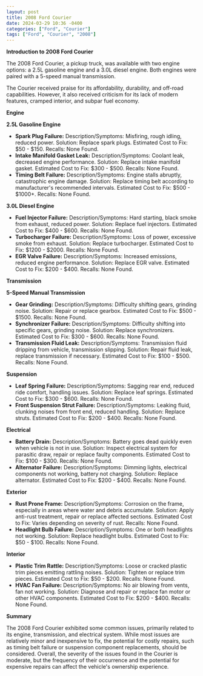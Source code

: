 ```yaml
---
layout: post
title: 2008 Ford Courier
date: 2024-03-29 10:36 -0400
categories: ["Ford", "Courier"]
tags: ["Ford", "Courier", "2008"]
---
```

**Introduction to 2008 Ford Courier**

The 2008 Ford Courier, a pickup truck, was available with two engine options: a 2.5L gasoline engine and a 3.0L diesel engine. Both engines were paired with a 5-speed manual transmission.

The Courier received praise for its affordability, durability, and off-road capabilities. However, it also received criticism for its lack of modern features, cramped interior, and subpar fuel economy.

**Engine**

**2.5L Gasoline Engine**

* **Spark Plug Failure:** Description/Symptoms: Misfiring, rough idling, reduced power. Solution: Replace spark plugs. Estimated Cost to Fix: $50 - $150. Recalls: None Found.
* **Intake Manifold Gasket Leak:** Description/Symptoms: Coolant leak, decreased engine performance. Solution: Replace intake manifold gasket. Estimated Cost to Fix: $300 - $500. Recalls: None Found.
* **Timing Belt Failure:** Description/Symptoms: Engine stalls abruptly, catastrophic engine damage. Solution: Replace timing belt according to manufacturer's recommended intervals. Estimated Cost to Fix: $500 - $1000+. Recalls: None Found.

**3.0L Diesel Engine**

* **Fuel Injector Failure:** Description/Symptoms: Hard starting, black smoke from exhaust, reduced power. Solution: Replace fuel injectors. Estimated Cost to Fix: $400 - $600. Recalls: None Found.
* **Turbocharger Failure:** Description/Symptoms: Loss of power, excessive smoke from exhaust. Solution: Replace turbocharger. Estimated Cost to Fix: $1200 - $2000. Recalls: None Found.
* **EGR Valve Failure:** Description/Symptoms: Increased emissions, reduced engine performance. Solution: Replace EGR valve. Estimated Cost to Fix: $200 - $400. Recalls: None Found.

**Transmission**

**5-Speed Manual Transmission**

* **Gear Grinding:** Description/Symptoms: Difficulty shifting gears, grinding noise. Solution: Repair or replace gearbox. Estimated Cost to Fix: $500 - $1500. Recalls: None Found.
* **Synchronizer Failure:** Description/Symptoms: Difficulty shifting into specific gears, grinding noise. Solution: Replace synchronizers. Estimated Cost to Fix: $300 - $600. Recalls: None Found.
* **Transmission Fluid Leak:** Description/Symptoms: Transmission fluid dripping from vehicle, transmission slipping. Solution: Repair fluid leak, replace transmission if necessary. Estimated Cost to Fix: $100 - $500. Recalls: None Found.

**Suspension**

* **Leaf Spring Failure:** Description/Symptoms: Sagging rear end, reduced ride comfort, handling issues. Solution: Replace leaf springs. Estimated Cost to Fix: $300 - $600. Recalls: None Found.
* **Front Suspension Strut Failure:** Description/Symptoms: Leaking fluid, clunking noises from front end, reduced handling. Solution: Replace struts. Estimated Cost to Fix: $200 - $400. Recalls: None Found.

**Electrical**

* **Battery Drain:** Description/Symptoms: Battery goes dead quickly even when vehicle is not in use. Solution: Inspect electrical system for parasitic draw, repair or replace faulty components. Estimated Cost to Fix: $100 - $300. Recalls: None Found.
* **Alternator Failure:** Description/Symptoms: Dimming lights, electrical components not working, battery not charging. Solution: Replace alternator. Estimated Cost to Fix: $200 - $400. Recalls: None Found.

**Exterior**

* **Rust Prone Frame:** Description/Symptoms: Corrosion on the frame, especially in areas where water and debris accumulate. Solution: Apply anti-rust treatment, repair or replace affected sections. Estimated Cost to Fix: Varies depending on severity of rust. Recalls: None Found.
* **Headlight Bulb Failure:** Description/Symptoms: One or both headlights not working. Solution: Replace headlight bulbs. Estimated Cost to Fix: $50 - $100. Recalls: None Found.

**Interior**

* **Plastic Trim Rattle:** Description/Symptoms: Loose or cracked plastic trim pieces emitting rattling noises. Solution: Tighten or replace trim pieces. Estimated Cost to Fix: $50 - $200. Recalls: None Found.
* **HVAC Fan Failure:** Description/Symptoms: No air blowing from vents, fan not working. Solution: Diagnose and repair or replace fan motor or other HVAC components. Estimated Cost to Fix: $200 - $400. Recalls: None Found.

**Summary**

The 2008 Ford Courier exhibited some common issues, primarily related to its engine, transmission, and electrical system. While most issues are relatively minor and inexpensive to fix, the potential for costly repairs, such as timing belt failure or suspension component replacements, should be considered. Overall, the severity of the issues found in the Courier is moderate, but the frequency of their occurrence and the potential for expensive repairs can affect the vehicle's ownership experience.
